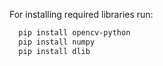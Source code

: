 For installing required libraries run: 

```bash
  pip install opencv-python
  pip install numpy
  pip install dlib
```
